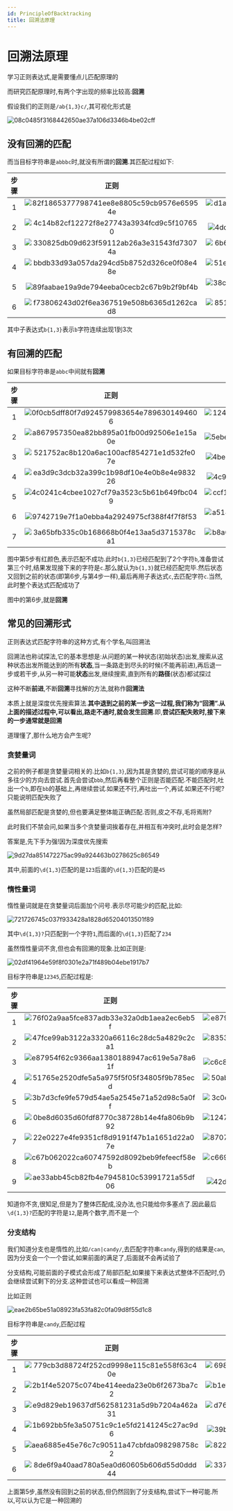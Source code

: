 ```yaml
---
id: PrincipleOfBacktracking
title: 回溯法原理
---
```


# 回溯法原理

学习正则表达式,是需要懂点儿匹配原理的

而研究匹配原理时,有两个字出现的频率比较高:**回溯**

假设我们的正则是`/ab{1,3}c/`,其可视化形式是

![08c0485f3168442650ae37a106d3346b4be02cff](Assets/08c0485f3168442650ae37a106d3346b4be02cff.png)

## 没有回溯的匹配

而当目标字符串是`abbbc`时,就没有所谓的**回溯**.其匹配过程如下:

| 步骤  |                                               正则                                               |                                               文本                                               |
| :---: | :----------------------------------------------------------------------------------------------: | :----------------------------------------------------------------------------------------------: |
|   1   | ![82f1865377798741ee8e8805c59cb9576e65954e](Assets/82f1865377798741ee8e8805c59cb9576e65954e.png) | ![d1a417e210f391b557b95a4fb2b4f983d50c8054](Assets/d1a417e210f391b557b95a4fb2b4f983d50c8054.png) |
|   2   | ![4c14b82cf12272f8e27743a3934fcd9c5f107650](Assets/4c14b82cf12272f8e27743a3934fcd9c5f107650.png) | ![4dcfc861afd2eff76d26f97351e35c76c927ad1e](Assets/4dcfc861afd2eff76d26f97351e35c76c927ad1e.png) |
|   3   | ![330825db09d623f59112ab26a3e31543fd73074a](Assets/330825db09d623f59112ab26a3e31543fd73074a.png) | ![6b625809f8ef3deb1187aa9f6de4b4c4a7220ede](Assets/6b625809f8ef3deb1187aa9f6de4b4c4a7220ede.png) |
|   4   | ![bbdb33d93a057da294cd5b8752d326ce0f08e48e](Assets/bbdb33d93a057da294cd5b8752d326ce0f08e48e.png) | ![51e8a34a76c3c0c9037dc571b7b3019446554a73](Assets/51e8a34a76c3c0c9037dc571b7b3019446554a73.png) |
|   5   | ![89faabae19a9de794eeba0cecb2c67b9b2f9bf4b](Assets/89faabae19a9de794eeba0cecb2c67b9b2f9bf4b.png) | ![38c44e3f207cea6846fbe960b261b665e8686d2d](Assets/38c44e3f207cea6846fbe960b261b665e8686d2d.png) |
|   6   | ![f73806243d02f6ea367519e508b6365d1262cad8](Assets/f73806243d02f6ea367519e508b6365d1262cad8.png) | ![851260e55531d61eafbea6d92320a0159694c7a6](Assets/851260e55531d61eafbea6d92320a0159694c7a6.png) |

其中子表达式`b{1,3}`表示`b`字符连续出现1到3次

## 有回溯的匹配

如果目标字符串是`abbc`中间就有**回溯**

| 步骤  |                                               正则                                               |                                               文本                                               |
| :---: | :----------------------------------------------------------------------------------------------: | :----------------------------------------------------------------------------------------------: |
|   1   | ![0f0cb5dff80f7d924579983654e7896301494606](Assets/0f0cb5dff80f7d924579983654e7896301494606.png) | ![1243f3508635d358fe1b7c2f174cab42b3475571](Assets/1243f3508635d358fe1b7c2f174cab42b3475571.png) |
|   2   | ![a867957350ea82bb895a01fb00d92506e1e15a0e](Assets/a867957350ea82bb895a01fb00d92506e1e15a0e.png) | ![5ebe76407fa5a92bae50a593eb6859fed4c37e45](Assets/5ebe76407fa5a92bae50a593eb6859fed4c37e45.png) |
|   3   | ![521752ac8b120a6ac100acf854271e1d532fe07e](Assets/521752ac8b120a6ac100acf854271e1d532fe07e.png) | ![4bed40bfe8cb43edfaea4dc9661123c28dab7f62](Assets/4bed40bfe8cb43edfaea4dc9661123c28dab7f62.png) |
|   4   | ![ea3d9c3dcb32a399c1b98df10e4e0b8e4e983226](Assets/ea3d9c3dcb32a399c1b98df10e4e0b8e4e983226.png) | ![4c985724247c053fc3de8ff22f198625f22125fe](Assets/4c985724247c053fc3de8ff22f198625f22125fe.png) |
|   5   | ![4c0241c4cbee1027cf79a3523c5b61b649fbc049](Assets/4c0241c4cbee1027cf79a3523c5b61b649fbc049.png) | ![ccf159593101b2a8393d77ebe9852cf5c37bd1cb](Assets/ccf159593101b2a8393d77ebe9852cf5c37bd1cb.png) |
|   6   | ![9742719e7f1a0ebba4a2924975cf388f4f7f8f53](Assets/9742719e7f1a0ebba4a2924975cf388f4f7f8f53.png) | ![a51461eedc41f293f40d095381b87ca4196d8573](Assets/a51461eedc41f293f40d095381b87ca4196d8573.png) |
|   7   | ![3a65bfb335c0b168668b0f4e13aa5d3715378ca1](Assets/3a65bfb335c0b168668b0f4e13aa5d3715378ca1.png) | ![b8a60b99a12397d01a2469980251c940019e442b](Assets/b8a60b99a12397d01a2469980251c940019e442b.png) |

图中第5步有红颜色,表示匹配不成功.此时`b{1,3}`已经匹配到了2个字符`b`,准备尝试第三个时,结果发现接下来的字符是`c`.那么就认为`b{1,3}`就已经匹配完毕.然后状态又回到之前的状态(即第6步,与第4步一样),最后再用子表达式`c`,去匹配字符`c`.当然,此时整个表达式匹配成功了

图中的第6步,就是**回溯**

## 常见的回溯形式

正则表达式匹配字符串的这种方式,有个学名,叫回溯法

回溯法也称试探法,它的基本思想是:从问题的某一种状态(初始状态)出发,搜索从这种状态出发所能达到的所有**状态**,当一条路走到尽头的时候(不能再前进),再后退一步或若干步,从另一种可能**状态**出发,继续搜索,直到所有的**路径**(状态)都试探过

这种不断**前进**,不断**回溯**寻找解的方法,就称作**回溯法**

本质上就是深度优先搜索算法.**其中退到之前的某一步这一过程,我们称为“回溯”.**从上面的描述过程中,可以看出,路走不通时,就会发生**回溯**.即,**尝试匹配失败时,接下来的一步通常就是回溯**

道理懂了,那什么地方会产生呢?

### 贪婪量词

之前的例子都是贪婪量词相关的.比如`b{1,3}`,因为其是贪婪的,尝试可能的顺序是从多往少的方向去尝试.首先会尝试`bbb`,然后再看整个正则是否能匹配.不能匹配时,吐出一个`b`,即在`bb`的基础上,再继续尝试.如果还不行,再吐出一个,再试.如果还不行呢?只能说明匹配失败了

虽然局部匹配是贪婪的,但也要满足整体能正确匹配.否则,皮之不存,毛将焉附?

此时我们不禁会问,如果当多个贪婪量词挨着存在,并相互有冲突时,此时会是怎样?

答案是,先下手为强!因为深度优先搜索

![9d27da851472275ac99a924463b0278625c86549](Assets/9d27da851472275ac99a924463b0278625c86549.png)

其中,前面的`\d{1,3}`匹配的是`123`后面的`\d{1,3}`匹配的是`45`

### 惰性量词

惰性量词就是在贪婪量词后面加个问号.表示尽可能少的匹配,比如:

![721726745c037f933428a1828d65204013501f89](Assets/721726745c037f933428a1828d65204013501f89.png)

其中`\d{1,3}?`只匹配到一个字符`1`,而后面的`\d{1,3}`匹配了`234`

虽然惰性量词不贪,但也会有回溯的现象.比如正则是:

![02df41964e59f8f0301e2a71f489b04ebe1917b7](Assets/02df41964e59f8f0301e2a71f489b04ebe1917b7.png)

目标字符串是`12345`,匹配过程是:

| 步骤  |                                               正则                                               |                                               文本                                               |
| :---: | :----------------------------------------------------------------------------------------------: | :----------------------------------------------------------------------------------------------: |
|   1   | ![76f02a9aa5fce837adb33e32a0db1aea2ec6eb5f](Assets/76f02a9aa5fce837adb33e32a0db1aea2ec6eb5f.png) | ![e87954f62c9366aa1380188947ac619e5a78a61f](Assets/bbcf235cf51e7b6c31dac1f4507fe268f11ee144.png) |
|   2   | ![47fce99ab3122a3320a66116c28dc5a4829c2ca1](Assets/47fce99ab3122a3320a66116c28dc5a4829c2ca1.png) | ![83531b70cae629e3ce568b071bee11516a219eae](Assets/83531b70cae629e3ce568b071bee11516a219eae.png) |
|   3   | ![e87954f62c9366aa1380188947ac619e5a78a61f](Assets/e87954f62c9366aa1380188947ac619e5a78a61f.png) | ![c6c826ce7cb7261e1fce5efda1a006c9cf038ced](Assets/c6c826ce7cb7261e1fce5efda1a006c9cf038ced.png) |
|   4   | ![51765e2520dfe5a5a975f5f05f34805f9b785ecd](Assets/51765e2520dfe5a5a975f5f05f34805f9b785ecd.png) | ![50ab1e3bb60ba1b49b177902aee024ce09b89f19](Assets/50ab1e3bb60ba1b49b177902aee024ce09b89f19.png) |
|   5   | ![3b7d3cfe9fe579d54ae5a2545e71a52d98c5a0ff](Assets/3b7d3cfe9fe579d54ae5a2545e71a52d98c5a0ff.png) | ![3c0eaf162b11a8b0d70cb7926879e16e3f101998](Assets/3c0eaf162b11a8b0d70cb7926879e16e3f101998.png) |
|   6   | ![0be8d6035d60fdf8770c38728b14e4fa806b9b92](Assets/0be8d6035d60fdf8770c38728b14e4fa806b9b92.png) | ![124701f7c154d22f535406c1baf721a000c048a2](Assets/124701f7c154d22f535406c1baf721a000c048a2.png) |
|   7   | ![22e0227e4fe9351cf8d9191f47b1a1651d22a07e](Assets/22e0227e4fe9351cf8d9191f47b1a1651d22a07e.png) | ![87075e86b72f8c27c8e871c91baf0b60150f84d6](Assets/87075e86b72f8c27c8e871c91baf0b60150f84d6.png) |
|   8   | ![c67b062022ca60747592d8092beb9fefeecf58eb](Assets/c67b062022ca60747592d8092beb9fefeecf58eb.png) | ![c669ef87794974405dfbfd64bf198b509344d2a4](Assets/c669ef87794974405dfbfd64bf198b509344d2a4.png) |
|   9   | ![ae33abb45cb82fb4e7945810c53991721a55df06](Assets/ae33abb45cb82fb4e7945810c53991721a55df06.png) | ![42d1f10dfab7d7ba0f2461ea22c0bfaf88fe2f4f](Assets/42d1f10dfab7d7ba0f2461ea22c0bfaf88fe2f4f.png) |

知道你不贪,很知足,但是为了整体匹配成,没办法,也只能给你多塞点了.因此最后`\d{1,3}?`匹配的字符是`12`,是两个数字,而不是一个

### 分支结构

我们知道分支也是惰性的,比如`/can|candy/`,去匹配字符串`candy`,得到的结果是`can`,因为分支会一个一个尝试,如果前面的满足了,后面就不会再试验了

分支结构,可能前面的子模式会形成了局部匹配,如果接下来表达式整体不匹配时,仍会继续尝试剩下的分支.这种尝试也可以看成一种回溯

比如正则

![eae2b65be51a08923fa53fa82c0fa09d8f55d1c8](Assets/eae2b65be51a08923fa53fa82c0fa09d8f55d1c8.png)

目标字符串是`candy`,匹配过程

| 步骤  |                                               正则                                               |                                               文本                                               |
| :---: | :----------------------------------------------------------------------------------------------: | :----------------------------------------------------------------------------------------------: |
|   1   | ![779cb3d88724f252cd9998e115c81e558f63c40e](Assets/779cb3d88724f252cd9998e115c81e558f63c40e.png) | ![69806d335f88e35bcffeb3cd390251391d3e63f8](Assets/69806d335f88e35bcffeb3cd390251391d3e63f8.png) |
|   2   | ![2b1f4e52075c074be414eeda23e0b6f2673ba7c2](Assets/2b1f4e52075c074be414eeda23e0b6f2673ba7c2.png) | ![b1ef3675b6cfa573046f349119d97146a13614c0](Assets/b1ef3675b6cfa573046f349119d97146a13614c0.png) |
|   3   | ![e9d829eb19637df562581231a5d9b7204a462a31](Assets/e9d829eb19637df562581231a5d9b7204a462a31.png) | ![d76d6442d0598a24752470fa7e568f02ff5de7d4](Assets/d76d6442d0598a24752470fa7e568f02ff5de7d4.png) |
|   4   | ![1b692bb5fe3a50751c9c1e5fd2141245c27ac9d6](Assets/1b692bb5fe3a50751c9c1e5fd2141245c27ac9d6.png) | ![39bfc3e333aaf81fe57eda79bc8576b478bffad4](Assets/39bfc3e333aaf81fe57eda79bc8576b478bffad4.png) |
|   5   | ![aea6885e45e76c7c90511a47cbfda098298758c2](Assets/aea6885e45e76c7c90511a47cbfda098298758c2.png) | ![822e74c734b83eadd66631fb371547263ea0658e](Assets/822e74c734b83eadd66631fb371547263ea0658e.png) |
|   6   | ![8de6f9a40aad780a5ea0d60605b606d55d0ddd44](Assets/8de6f9a40aad780a5ea0d60605b606d55d0ddd44.png) | ![33778d55b8203e60d1821ea62a47adf87c5c628f](Assets/33778d55b8203e60d1821ea62a47adf87c5c628f.png) |

上面第5步,虽然没有回到之前的状态,但仍然回到了分支结构,尝试下一种可能.所以,可以认为它是一种回溯的
